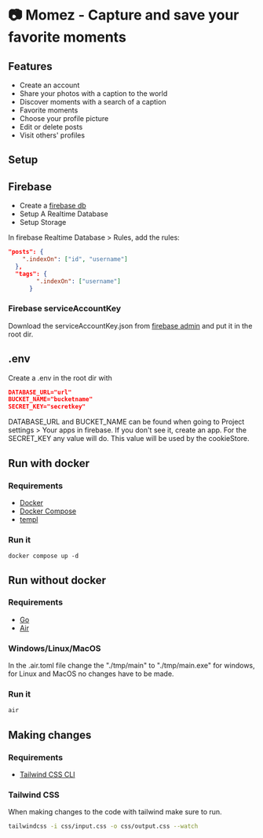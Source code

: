 # 📷 Momez - Capture and save your favorite moments

## Features
- Create an account
- Share your photos with a caption to the world
- Discover moments with a search of a caption
- Favorite moments
- Choose your profile picture
- Edit or delete posts
- Visit others' profiles

## Setup

## Firebase 
- Create a [firebase db](https://firebase.google.com/)
- Setup A Realtime Database
- Setup Storage

In firebase Realtime Database > Rules, add the rules:
```json
"posts": {
    ".indexOn": ["id", "username"]
  },
  "tags": {
        ".indexOn": ["username"]
      }
```

### Firebase serviceAccountKey
Download the serviceAccountKey.json from
[firebase admin](https://firebase.google.com/docs/admin/setup#initialize_the_sdk_in_non-google_environments) and put it in the root dir.

## .env
Create a .env in the root dir with

```json
DATABASE_URL="url"
BUCKET_NAME="bucketname"
SECRET_KEY="secretkey"
```
DATABASE_URL and BUCKET_NAME can be found when going to Project settings > Your apps in firebase.
If you don't see it, create an app.
For the SECRET_KEY any value will do. This value will be used by the cookieStore.

## Run with docker

### Requirements
- [Docker](https://docs.docker.com/)
- [Docker Compose](https://docs.docker.com/compose/install/)
- [templ](https://templ.guide/quick-start/installation)
### Run it
```
docker compose up -d
```

## Run without docker

### Requirements
- [Go](https://go.dev/doc/install)
- [Air](https://github.com/cosmtrek/air)


### Windows/Linux/MacOS
In the .air.toml file change the "./tmp/main" to "./tmp/main.exe" for windows, for Linux and MacOS no changes have to be made.

### Run it
``` bash
air
```

## Making changes

### Requirements
- [Tailwind CSS CLI](https://tailwindcss.com/docs/installation)

### Tailwind CSS
When making changes to the code with tailwind make sure to run.
```bash
tailwindcss -i css/input.css -o css/output.css --watch
```
